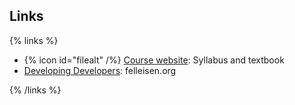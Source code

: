 ## Links

{% links %}

- {% icon id="filealt" /%} [Course website](https://course.ccs.neu.edu/cs2500): Syllabus and textbook
- [Developing Developers](https://felleisen.org/matthias/Thoughts/Developing_Developers.html): felleisen.org

{% /links %}
